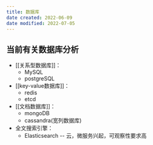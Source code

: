 ```yaml
---
title: 数据库
date created: 2022-06-09
date modified: 2022-07-05
---
```


## 当前有关数据库分析

- [[关系型数据库]]：
	- MySQL
	- postgreSQL
- [[key-value数据库]]：
	- redis
	- etcd
- [[文档数据库]]：
	- mongoDB
	- cassandra(宽列数据库)
- 全文搜索引擎：
	- Elasticsearch -- 云，微服务兴起，可观察性要求高
